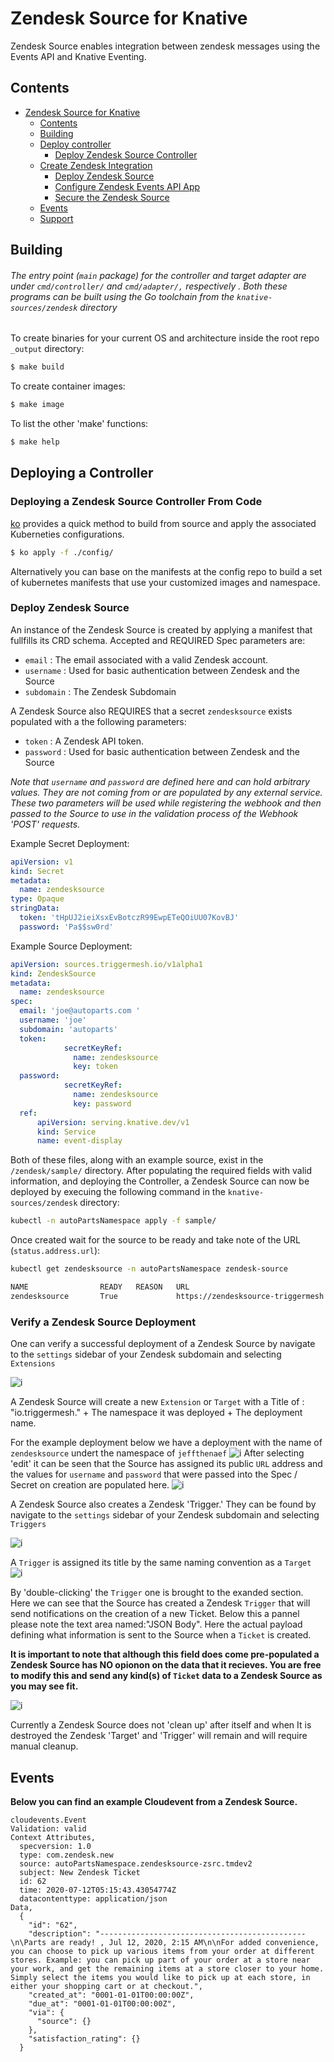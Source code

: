 # Zendesk Source for Knative

Zendesk Source enables integration between zendesk messages using the Events API and Knative Eventing.

## Contents
- [Zendesk Source for Knative](#zendesk-source-for-knative)
  - [Contents](#contents)
  - [Building](#building)
  - [Deploy controller](#deploy-controller)
    - [Deploy Zendesk Source Controller](#deploy-zendesk-source-controller)
  - [Create Zendesk Integration](#create-zendesk-integration)
    - [Deploy Zendesk Source](#deploy-zendesk-source)
    - [Configure Zendesk Events API App](#configure-zendesk-events-api-app)
    - [Secure the Zendesk Source](#secure-the-zendesk-source)
  - [Events](#events)
  - [Support](#support)

## Building

###### The entry point (`main` package) for the controller and target adapter are under `cmd/controller/` and `cmd/adapter/,` respectively . Both these programs can be built using the Go toolchain from the `knative-sources/zendesk` directory

To create binaries for your current OS and architecture inside the root repo `_output` directory:
```sh
$ make build
```

To create container images:
```sh
$ make image
```
To list the other 'make' functions:
```sh
$ make help
```

## Deploying a Controller

### Deploying a Zendesk Source Controller From Code

[ko](https://github.com/google/ko) provides a quick method to build from source and apply the associated Kuberneties configurations.

```sh
$ ko apply -f ./config/
```

Alternatively you can base on the manifests at the config repo to build a set of kubernetes manifests that use your customized images and namespace.

### Deploy Zendesk Source

An instance of the Zendesk Source is created by applying a manifest that fullfills its CRD schema. Accepted and REQUIRED Spec parameters are:

- `email` : The email associated with a valid Zendesk account. 
- `username` : Used for basic authentication between Zendesk and the Source
- `subdomain` : The Zendesk Subdomain 

A Zendesk Source also REQUIRES that a secret `zendesksource` exists populated with a the following parameters:

- `token` : A Zendesk API token. 
- `password` : Used for basic authentication between Zendesk and the Source

*Note that `username` and `password` are _defined_ here and can hold arbitrary values. They are not coming from or are populated by any external service. These two parameters will be used while registering the webhook and then passed to the Source to use in the validation process of the Webhook 'POST' requests.*

Example Secret Deployment:
```yaml
apiVersion: v1
kind: Secret
metadata:
  name: zendesksource
type: Opaque
stringData:
  token: 'tHpUJ2ieiXsxEvBotczR99EwpETeQOiUU07KovBJ'
  password: 'Pa$$sw0rd'
```
Example Source Deployment:
```yaml
apiVersion: sources.triggermesh.io/v1alpha1
kind: ZendeskSource
metadata:
  name: zendesksource
spec:
  email: 'joe@autoparts.com '
  username: 'joe' 
  subdomain: 'autoparts'
  token:
            secretKeyRef:
              name: zendesksource
              key: token
  password:
            secretKeyRef:
              name: zendesksource
              key: password
  ref:
      apiVersion: serving.knative.dev/v1
      kind: Service
      name: event-display
```

Both of these files, along with an example source, exist in the `/zendesk/sample/` directory. After populating the required fields with valid information, and deploying the Controller, a Zendesk Source can now be deployed by execuing the following command in the `knative-sources/zendesk` directory:

```sh
kubectl -n autoPartsNamespace apply -f sample/
```



Once created wait for the source to be ready and take note of the URL (`status.address.url`):

``` sh
kubectl get zendesksource -n autoPartsNamespace zendesk-source

NAME                READY   REASON   URL                                                              SINK                                                  AGE
zendesksource       True             https://zendesksource-triggermesh.autoPartsNamespace.dev.munu.io      http://event-display.autoPartsNamespace.svc.cluster.local    25h
```
### Verify a Zendesk Source Deployment
One can verify a successful deployment of a Zendesk Source by  navigate to the `settings` sidebar of your Zendesk subdomain and selecting `Extensions`

![i](../img/ex.png)

A Zendesk Source will create a new `Extension` or `Target` with a Title of : "io.triggermesh." + The namespace it was deployed + The deployment name. 

For the example deployment below we have a deployment with the name of `zendesksource` undert the namespace of `jeffthenaef`
![i](../img/exExample.png)
After selecting 'edit' it can be seen that the Source has assigned its public `URL` address and the values for `username` and `password` that were passed into the Spec / Secret on creation are populated here.
![i](../img/exExpanded.png)

A Zendesk Source also creates a Zendesk 'Trigger.' They can be found by  navigate to the `settings` sidebar of your Zendesk subdomain and selecting `Triggers`

![i](../img/trig.png)

A `Trigger` is assigned its title by the same naming convention as a `Target`
![i](../img/trigExample.png)

By 'double-clicking' the `Trigger` one is brought to the exanded section. Here we can see that the Source has created a Zendesk `Trigger` that will send notifications on the creation of a new Ticket. Below this a pannel please note the text area named:"JSON Body". Here the actual payload defining what information is sent to the Source when a `Ticket` is created.

**It is important to note that although this field does come pre-populated a Zendesk Source has NO opionon on the data that it recieves. You are free to modify this and send any kind(s) of `Ticket` data to a Zendesk Source as you may see fit.**  

![i](../img/trigExpanded.png)

Currently a Zendesk Source does not 'clean up' after itself and when It is destroyed the Zendesk 'Target' and 'Trigger'  will remain and will require manual cleanup.

## Events
**Below you can find an example Cloudevent from a Zendesk Source.**
```
cloudevents.Event
Validation: valid
Context Attributes,
  specversion: 1.0
  type: com.zendesk.new
  source: autoPartsNamespace.zendesksource-zsrc.tmdev2
  subject: New Zendesk Ticket
  id: 62
  time: 2020-07-12T05:15:43.43054774Z
  datacontenttype: application/json
Data,
  {
    "id": "62",
    "description": "----------------------------------------------\n\Parts are ready! , Jul 12, 2020, 2:15 AM\n\nFor added convenience, you can choose to pick up various items from your order at different stores. Example: you can pick up part of your order at a store near your work, and get the remaining items at a store closer to your home. Simply select the items you would like to pick up at each store, in either your shopping cart or at checkout.",
    "created_at": "0001-01-01T00:00:00Z",
    "due_at": "0001-01-01T00:00:00Z",
    "via": {
      "source": {}
    },
    "satisfaction_rating": {}
  }
```
